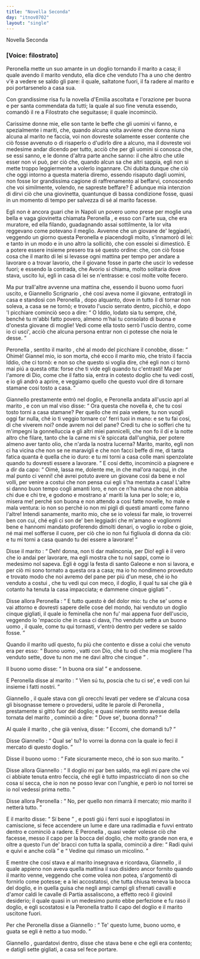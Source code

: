 ```yaml
---
title: "Novella Seconda"
day: "itnov0702"
layout: "single"
---
```

<html>
 <head>
 </head>
 <body>
  <div id="nov0702" type="novella" who="filostrato">
   <head>
    Novella Seconda
   </head>
   <p>
    <h3>
     [Voice: filostrato]
    </h3>
   </p>
   <argument>
    <p>
     <milestone id="p07020001"/>
     <name persref="peronella" type="person">
      Peronella
     </name>
     mette un suo amante in un doglio tornando il marito a casa; il quale avendo il marito venduto, ella dice che venduto l'ha a uno che dentro v'&egrave; a vedere se saldo gli pare: il quale, saltatone fuori, il fa radere al marito e poi portarsenelo a casa sua.
    </p>
   </argument>
   <div3 type="commentary" who="author">
    <p>
     <milestone id="p07020002"/>
     Con grandissime risa fu la novella d'Emilia ascoltata e l'orazione per buona e per santa commendata da tutti; la quale al suo fine venuta essendo, comand&ograve; il re a Filostrato che seguitasse; il quale incominci&ograve;.
    </p>
   </div3>
   <div3 type="commentary" who="filostrato">
    <p>
     <milestone id="p07020003"/>
     Carissime donne mie, elle son tante le beffe che gli uomini vi fanno, e spezialmente i mariti, che, quando alcuna volta avviene che donna niuna alcuna al marito ne faccia, voi non dovreste solamente esser contente che ci&ograve; fosse avvenuto o di risaperlo o d'udirlo dire a alcuno, ma il dovreste voi medesime andar dicendo per tutto, acci&ograve; che per gli uomini si conosca che, se essi sanno, e le donne d'altra parte anche sanno:
     <milestone id="p07020004"/>
     il che altro che utile esser non vi pu&ograve;, per ci&ograve; che, quando alcun sa che altri sappia, egli non si mette troppo leggiermente a volerlo ingannare.
     <milestone id="p07020005"/>
     Chi dubita dunque che ci&ograve; che oggi intorno a questa materia diremo, essendo risaputo dagli uomini, non fosse lor grandissima cagione di raffrenamento al beffarvi, conoscendo che voi similmente, volendo, ne sapreste beffare?
     <milestone id="p07020006"/>
     &Egrave; adunque mia intenzion di dirvi ci&ograve; che una giovinetta, quantunque di bassa condizione fosse, quasi in un momento di tempo per salvezza di s&eacute; al marito facesse.
    </p>
   </div3>
   <p>
    <milestone id="p07020007"/>
    Egli non &egrave; ancora guari che in
    <name placeref="napoli" type="place">
     Napoli
    </name>
    un povero
    <name persref="marito-0702" type="person">
     uomo
    </name>
    prese per moglie una bella e vaga giovinetta chiamata
    <name persref="peronella" type="person">
     Peronella
    </name>
    , e esso con l'arte sua, che era muratore, ed ella filando, guadagnando assai sottilmente, la lor vita reggevano come potevano il meglio.
    <milestone id="p07020008"/>
    Avvenne che un
    <name persref="giannello" type="person">
     giovane
    </name>
    de' leggiadri, veggendo un giorno questa
    <name persref="peronella" type="person">
     Peronella
    </name>
    e piacendogli molto, s'innamor&ograve; di lei: e tanto in un modo e in uno altro la sollicit&ograve;, che con essolei si dimestic&ograve;.
    <milestone id="p07020009"/>
    E a potere essere insieme presero tra s&eacute; questo ordine: che, con ci&ograve; fosse cosa che il marito di lei si levasse ogni mattina per tempo per andare a lavorare o a trovar lavorio, che il giovane fosse in parte che uscir lo vedesse fuori; e essendo la contrada, che Avorio si chiama, molto solitaria dove stava, uscito lui, egli in casa di lei se n'entrasse: e cos&iacute; molte volte fecero.
   </p>
   <p>
    <milestone id="p07020010"/>
    Ma pur trall'altre avvenne una mattina che, essendo il
    <name persref="marito-0702" type="person">
     buono uomo
    </name>
    fuori uscito, e
    <name persref="giannello" type="person">
     Giannello Scrignario
    </name>
    , ch&eacute; cos&iacute; aveva nome il giovane, entratogli in casa e standosi con
    <name persref="peronella" type="person">
     Peronella
    </name>
    , dopo alquanto, dove in tutto il d&iacute; tornar non soleva, a casa se ne torn&ograve;; e trovato l'uscio serrato dentro, picchi&ograve;, e dopo 'l picchiare cominci&ograve; seco a dire:
    <milestone id="p07020011"/>
    <q direct="unspecified" who="marito-0702">
     O Iddio, lodato sia tu sempre, ch&eacute;, bench&eacute; tu m'abbi fatto povero, almeno m'hai tu consolato di buona e d'onesta giovane di moglie! Vedi come ella tosto serr&ograve; l'uscio dentro, come io ci usci', acci&ograve; che alcuna persona entrar non ci potesse che noia le desse.
    </q>
   </p>
   <p>
    <milestone id="p07020012"/>
    <name persref="peronella" type="person">
     Peronella
    </name>
    , sentito il
    <name persref="marito-0702" type="person">
     marito
    </name>
    , ch&eacute; al modo del picchiare il conobbe, disse:
    <q direct="unspecified" who="peronella">
     Ohim&egrave;!
     <name persref="giannello" type="person">
      Giannel
     </name>
     mio, io son morta, ch&eacute; ecco il marito mio, che tristo il faccia Iddio, che ci torn&ograve;: e non so che questo si voglia dire, ch&eacute; egli non ci torn&ograve; mai pi&uacute; a questa otta: forse che ti vide egli quando tu c'entrasti!
     <milestone id="p07020013"/>
     Ma per l'amore di Dio, come che il fatto sia, entra in cotesto doglio che tu vedi cost&iacute;, e io gli andr&ograve; a aprire, e veggiamo quello che questo vuol dire di tornare stamane cos&iacute; tosto a casa.
    </q>
   </p>
   <p>
    <milestone id="p07020014"/>
    <name persref="giannello" type="person">
     Giannello
    </name>
    prestamente entr&ograve; nel doglio, e
    <name persref="peronella" type="person">
     Peronella
    </name>
    andata all'uscio apr&iacute; al
    <name persref="marito-0702" type="person">
     marito
    </name>
    , e con un mal viso disse:
    <q direct="unspecified" who="peronella">
     Ora questa che novella &egrave;, che tu cos&iacute; tosto torni a casa stamane? Per quello che mi paia vedere, tu non vuogli oggi far nulla, ch&eacute; io ti veggio tornare co' ferri tuoi in mano: e se tu fai cos&iacute;, di che viverem noi? onde avrem noi del pane? Credi tu che io sofferi che tu m'impegni la gonnelluccia e gli altri miei pannicelli, che non fo il d&iacute; e la notte altro che filare, tanto che la carne mi s'&egrave; spiccata dall'unghia, per potere almeno aver tanto olio, che n'arda la nostra lucerna?
     <milestone id="p07020015"/>
     Marito, marito, egli non ci ha vicina che non se ne maravigli e che non facci beffe di me, di tanta fatica quanta &egrave; quella che io duro: e tu mi torni a casa colle mani spenzolate quando tu dovresti essere a lavorare.
    </q>
    <milestone id="p07020016"/>
    E cos&iacute; detto, incominci&ograve; a piagnere e a dir da capo:
    <q direct="unspecified" who="peronella">
     Oim&egrave;, lassa me, dolente me, in che mal'ora nacqui, in che mal punto ci venni! ch&eacute; avrei potuto avere un giovane cos&iacute; da bene e nol volli, per venire a costui che non pensa cui egli s'ha mentata a casa!
     <milestone id="p07020017"/>
     L'altre si danno buon tempo cogli amanti loro, e non ce n'ha niuna che non abbia chi due e chi tre, e godono e mostrano a' mariti la luna per lo sole; e io, misera me! perch&eacute; son buona e non attendo a cos&iacute; fatte novelle, ho male e mala ventura: io non so perch&eacute; io non mi pigli di questi amanti come fanno l'altre!
     <milestone id="p07020018"/>
     Intendi sanamente, marito mio, che se io volessi far male, io troverrei ben con cui, ch&eacute; egli ci son de' ben leggiadri che m'amano e voglionmi bene e hannomi mandato proferendo dimolti denari, o voglio io robe o gioie, n&eacute; mai mel sofferse il cuore, per ci&ograve; che io non fui figliuola di donna da ci&ograve;: e tu mi torni a casa quando tu dei essere a lavorare!
    </q>
   </p>
   <p>
    <milestone id="p07020019"/>
    Disse il
    <name persref="marito-0702" type="person">
     marito
    </name>
    :
    <q direct="unspecified" who="marito-0702">
     Deh! donna, non ti dar malinconia, per Dio! egli &egrave; il vero che io andai per lavorare, ma egli mostra che tu nol sappi, come io medesimo nol sapeva.
     <milestone id="p07020020"/>
     Egli &egrave; oggi la festa di
     <name persref="santogaleone" type="person">
      santo Galeone
     </name>
     e non si lavora, e per ci&ograve; mi sono tornato a questa ora a casa; ma io ho nondimeno proveduto e trovato modo che noi avremo del pane per pi&uacute; d'un mese, ch&eacute; io ho venduto a
     <name persref="uomo-0702" type="person">
      costui
     </name>
     , che tu vedi qui con meco, il doglio, il qual tu sai che gi&agrave; &egrave; cotanto ha tenuta la casa impacciata; e dammene cinque gigliati
    </q>
    .
   </p>
   <p>
    <milestone id="p07020021"/>
    Disse allora
    <name persref="peronella" type="person">
     Peronella
    </name>
    :
    <q direct="unspecified" who="peronella">
     E tutto questo &egrave; del dolor mio: tu che se' uomo e vai attorno e dovresti sapere delle cose del mondo, hai venduto un doglio cinque gigliati, il quale io feminella che non fu' mai appena fuor dell'uscio, veggendo lo 'mpaccio che in casa ci dava, l'ho venduto sette a un buono
     <name persref="giannello" type="person">
      uomo
     </name>
     , il quale, come tu qui tornasti, v'entr&ograve; dentro per vedere se saldo fosse.
    </q>
   </p>
   <p>
    <milestone id="p07020022"/>
    Quando il
    <name persref="marito-0702" type="person">
     marito
    </name>
    ud&iacute; questo, fu pi&uacute; che contento e disse a colui che venuto era per esso:
    <q direct="unspecified" who="marito-0702">
     Buono
     <name persref="uomo-0702" type="person">
      uomo
     </name>
     , vatti con Dio, ch&eacute; tu odi che mia mogliere l'ha venduto sette, dove tu non me ne davi altro che cinque
    </q>
    .
   </p>
   <p>
    <milestone id="p07020023"/>
    Il buono
    <name persref="uomo-0702" type="person">
     uomo
    </name>
    disse:
    <q direct="unspecified" who="uomo-0702">
     In buona ora sia!
    </q>
    e andossene.
   </p>
   <p>
    <milestone id="p07020024"/>
    E
    <name persref="peronella" type="person">
     Peronella
    </name>
    disse al
    <name persref="marito-0702" type="person">
     marito
    </name>
    :
    <q direct="unspecified" who="peronella">
     Vien s&uacute; tu, poscia che tu ci se', e vedi con lui insieme i fatti nostri.
    </q>
   </p>
   <p>
    <milestone id="p07020025"/>
    <name persref="giannello" type="person">
     Giannello
    </name>
    , il quale stava con gli orecchi levati per vedere se d'alcuna cosa gli bisognasse temere o provedersi, udite le parole di
    <name persref="peronella" type="person">
     Peronella
    </name>
    , prestamente si gitt&ograve; fuor del doglio; e quasi niente sentito avesse della tornata del
    <name persref="marito-0702" type="person">
     marito
    </name>
    , cominci&ograve; a dire:
    <q direct="unspecified" who="giannello">
     Dove se', buona donna?
    </q>
   </p>
   <p>
    <milestone id="p07020026"/>
    Al quale il
    <name persref="marito-0702" type="person">
     marito
    </name>
    , che gi&agrave; veniva, disse:
    <q direct="unspecified" who="marito-0702">
     Eccomi, che domandi tu?
    </q>
   </p>
   <p>
    <milestone id="p07020027"/>
    Disse
    <name persref="giannello" type="person">
     Giannello
    </name>
    :
    <q direct="unspecified" who="giannello">
     Qual se' tu? Io vorrei la donna con la quale io feci il mercato di questo doglio.
    </q>
   </p>
   <p>
    <milestone id="p07020028"/>
    Disse il buono
    <name persref="marito-0702" type="person">
     uomo
    </name>
    :
    <q direct="unspecified" who="marito-0702">
     Fate sicuramente meco, ch&eacute; io son suo marito.
    </q>
   </p>
   <p>
    <milestone id="p07020029"/>
    Disse allora
    <name persref="giannello" type="person">
     Giannello
    </name>
    :
    <q direct="unspecified" who="giannello">
     Il doglio mi par ben saldo, ma egli mi pare che voi ci abbiate tenuta entro feccia, ch&eacute; egli &egrave; tutto impastricciato di non so che cosa s&iacute; secca, che io non ne posso levar con l'unghie, e per&ograve; io nol torrei se io nol vedessi prima netto.
    </q>
   </p>
   <p>
    <milestone id="p07020030"/>
    Disse allora
    <name persref="peronella" type="person">
     Peronella
    </name>
    :
    <q direct="unspecified" who="peronella">
     No, per quello non rimarr&agrave; il mercato; mio
     <name persref="marito-0702" type="person">
      marito
     </name>
     il netter&agrave; tutto.
    </q>
   </p>
   <p>
    <milestone id="p07020031"/>
    E il
    <name persref="marito-0702" type="person">
     marito
    </name>
    disse:
    <q direct="unspecified" who="marito-0702">
     S&iacute; bene
    </q>
    , e posti gi&uacute; i ferri suoi e ispogliatosi in camiscione, si fece accendere un lume e dare una radimadia e fuvvi entrato dentro e cominci&ograve; a radere.
    <milestone id="p07020032"/>
    E
    <name persref="peronella" type="person">
     Peronella
    </name>
    , quasi veder volesse ci&ograve; che facesse, messo il capo per la bocca del doglio, che molto grande non era, e oltre a questo l'un de' bracci con tutta la spalla, cominci&ograve; a dire:
    <q direct="unspecified" who="peronella">
     Radi quivi e quivi e anche col&agrave;
    </q>
    e
    <q direct="unspecified">
     Vedine qui rimaso un micolino.
    </q>
   </p>
   <p>
    <milestone id="p07020033"/>
    E mentre che cos&iacute; stava e al
    <name persref="marito-0702" type="person">
     marito
    </name>
    insegnava e ricordava,
    <name persref="giannello" type="person">
     Giannello
    </name>
    , il quale appieno non aveva quella mattina il suo disidero ancor fornito quando il
    <name persref="marito-0702" type="person">
     marito
    </name>
    venne, veggendo che come volea non potea, s'argoment&ograve; di fornirlo come potesse;
    <milestone id="p07020034"/>
    e a lei accostatosi, che tutta chiusa teneva la bocca del doglio, e in quella guisa che negli ampi campi gli sfrenati cavalli e d'amor caldi le cavalle di Partia assaliscono, a effetto rec&ograve; il giovinil desiderio; il quale quasi in un medesimo punto ebbe perfezione e fu raso il doglio, e egli scostatosi e la
    <name persref="peronella" type="person">
     Peronella
    </name>
    tratto il capo del doglio e il marito uscitone fuori.
   </p>
   <p>
    <milestone id="p07020035"/>
    Per che
    <name persref="peronella" type="person">
     Peronella
    </name>
    disse a
    <name persref="giannello" type="person">
     Giannello
    </name>
    :
    <q direct="unspecified" who="peronella">
     Te' questo lume, buono uomo, e guata se egli &egrave; netto a tuo modo.
    </q>
   </p>
   <p>
    <milestone id="p07020036"/>
    <name persref="giannello" type="person">
     Giannello
    </name>
    , guardatovi dentro, disse che stava bene e che egli era contento; e datigli sette gigliati, a casa sel fece portare.
   </p>
  </div>
 </body>
</html>
